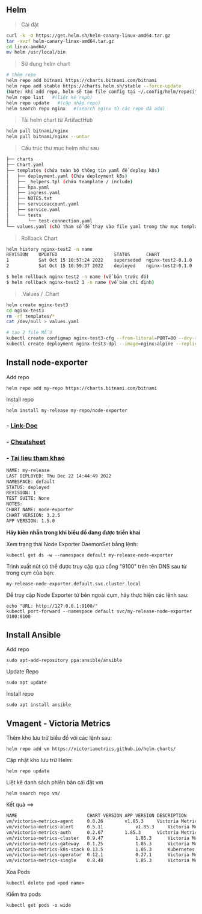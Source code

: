 ## Helm

> Cài đặt

```bash
curl -k -O https://get.helm.sh/helm-canary-linux-amd64.tar.gz
tar -xvzf helm-canary-linux-amd64.tar.gz
cd linux-amd64/
mv helm /usr/local/bin
```

> Sử dụng helm chart

```bash
# thêm repo
helm repo add bitnami https://charts.bitnami.com/bitnami
helm repo add stable https://charts.helm.sh/stable --force-update
(Note: khi add repo, helm sẽ tạo file config tại ~/.config/helm/repositories.yaml)
helm repo list   #(liệt kê repo)
helm repo update   #(cập nhập repo)
helm search repo nginx   #(search nginx từ các repo đã add)
```

> Tải helm chart từ ArtifactHub

```bash
helm pull bitnami/nginx
helm pull bitnami/nginx --untar
```

> Cấu trúc thư mục helm như sau

```bash
├── charts
├── Chart.yaml
├── templates (chứa toàn bộ thông tin yaml để deploy k8s)
│   ├── deployment.yaml (Chứa deployment k8s)
│   ├── _helpers.tpl (chứa teamplate / include)
│   ├── hpa.yaml
│   ├── ingress.yaml
│   ├── NOTES.txt
│   ├── serviceaccount.yaml
│   ├── service.yaml
│   └── tests
│       └── test-connection.yaml
└── values.yaml (chứ tham số để thay vào file yaml trong thư mục template)
```

> Rollback Chart

```bash
helm history nginx-test2 -n name
REVISION	UPDATED                 	STATUS    	CHART            	APP VERSION	DESCRIPTION     
1       	Sat Oct 15 10:57:24 2022	superseded	nginx-test2-0.1.0	1.16.0     	Install complete
2       	Sat Oct 15 10:59:37 2022	deployed  	nginx-test2-0.1.0	1.16.0     	Upgrade complete

$ helm rollback nginx-test2 -n name (về bản trước đó)
$ helm rollback nginx-test2 1 -n name (về bản chỉ định)
```
> .Values / .Chart

```bash
helm create nginx-test3
cd nginx-test3
rm -rf templates/*
cat /dev/null > values.yaml

# tạo 2 file MẪU
kubectl create configmap nginx-test3-cfg --from-literal=PORT=80 --dry-run=client -o yaml > templates/configmap.yaml
kubectl create deployment nginx-test3-dpl --image=nginx:alpine --replicas=2 --dry-run=client -o yaml > templates/deployment.yaml
```

## Install node-exporter  

Add repo

    helm repo add my-repo https://charts.bitnami.com/bitnami

Install repo

    helm install my-release my-repo/node-exporter

### - [Link-Doc](https://artifacthub.io/packages/helm/bitnami-aks/node-exporter)
### - [Cheatsheet](https://kubernetes.io/docs/reference/kubectl/cheatsheet)
### - [Tai lieu tham khao](https://viblo.asia/p/su-dung-helm-chart-aWj53xgYK6m)

```bash
NAME: my-release
LAST DEPLOYED: Thu Dec 22 14:44:49 2022
NAMESPACE: default
STATUS: deployed
REVISION: 1
TEST SUITE: None
NOTES:
CHART NAME: node-exporter
CHART VERSION: 3.2.5
APP VERSION: 1.5.0
```

**Hãy kiên nhẫn trong khi biểu đồ đang được triển khai**

Xem trạng thái Node Exporter DaemonSet bằng lệnh:

    kubectl get ds -w --namespace default my-release-node-exporter

Trình xuất nút có thể được truy cập qua cổng "9100" trên tên DNS sau từ trong cụm của bạn:

    my-release-node-exporter.default.svc.cluster.local

Để truy cập Node Exporter từ bên ngoài cụm, hãy thực hiện các lệnh sau:

    echo "URL: http://127.0.0.1:9100/"
    kubectl port-forward --namespace default svc/my-release-node-exporter 9100:9100

## Install Ansible

Add repo

    sudo apt-add-repository ppa:ansible/ansible

Update Repo

    sudo apt update

Install repo

    sudo apt install ansible

## Vmagent - Victoria Metrics

Thêm kho lưu trữ biểu đồ với các lệnh sau:

    helm repo add vm https://victoriametrics.github.io/helm-charts/

Cập nhật kho lưu trữ Helm:

    helm repo update

Liệt kê danh sách phiên bản cải đặt vm

    helm search repo vm/

Kết quả ==>

```bash
NAME                          CHART VERSION APP VERSION DESCRIPTION
vm/victoria-metrics-agent     0.8.26       	v1.85.3     Victoria Metrics Agent - collects metrics from ...
vm/victoria-metrics-alert     0.5.11        	v1.85.3     Victoria Metrics Alert - executes a list of giv...
vm/victoria-metrics-auth      0.2.67       	1.85.3      Victoria Metrics Auth - is a simple auth proxy ...
vm/victoria-metrics-cluster   0.9.47        	1.85.3      Victoria Metrics Cluster version - high-perform...
vm/victoria-metrics-gateway   0.1.25        	1.85.3      Victoria Metrics Gateway - is a simple gateway ...
vm/victoria-metrics-k8s-stack 0.13.5        	1.85.3      Kubernetes monitoring on VictoriaMetrics stack....
vm/victoria-metrics-operator  0.12.1        	0.27.1      Victoria Metrics Operator
vm/victoria-metrics-single    0.8.48        	1.85.3      Victoria Metrics Single version - high-performa...
```

Xoa Pods

    kubectl delete pod <pod name>

Kiểm tra pods

    kubectl get pods -o wide
